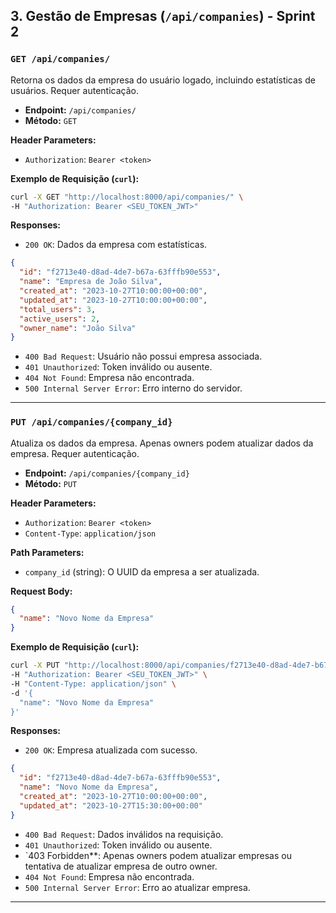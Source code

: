 
## 3. Gestão de Empresas (`/api/companies`) - Sprint 2

### `GET /api/companies/`
Retorna os dados da empresa do usuário logado, incluindo estatísticas de usuários. Requer autenticação.

- **Endpoint:** `/api/companies/`
- **Método:** `GET`

**Header Parameters:**
- `Authorization`: `Bearer <token>`

**Exemplo de Requisição (`curl`):**
```bash
curl -X GET "http://localhost:8000/api/companies/" \
-H "Authorization: Bearer <SEU_TOKEN_JWT>"
```

**Responses:**
- `200 OK`: Dados da empresa com estatísticas.
```json
{
  "id": "f2713e40-d8ad-4de7-b67a-63fffb90e553",
  "name": "Empresa de João Silva",
  "created_at": "2023-10-27T10:00:00+00:00",
  "updated_at": "2023-10-27T10:00:00+00:00",
  "total_users": 3,
  "active_users": 2,
  "owner_name": "João Silva"
}
```
- `400 Bad Request`: Usuário não possui empresa associada.
- `401 Unauthorized`: Token inválido ou ausente.
- `404 Not Found`: Empresa não encontrada.
- `500 Internal Server Error`: Erro interno do servidor.

---

### `PUT /api/companies/{company_id}`
Atualiza os dados da empresa. Apenas owners podem atualizar dados da empresa. Requer autenticação.

- **Endpoint:** `/api/companies/{company_id}`
- **Método:** `PUT`

**Header Parameters:**
- `Authorization`: `Bearer <token>`
- `Content-Type`: `application/json`

**Path Parameters:**
- `company_id` (string): O UUID da empresa a ser atualizada.

**Request Body:**
```json
{
  "name": "Novo Nome da Empresa"
}
```

**Exemplo de Requisição (`curl`):**
```bash
curl -X PUT "http://localhost:8000/api/companies/f2713e40-d8ad-4de7-b67a-63fffb90e553" \
-H "Authorization: Bearer <SEU_TOKEN_JWT>" \
-H "Content-Type: application/json" \
-d '{
  "name": "Novo Nome da Empresa"
}'
```

**Responses:**
- `200 OK`: Empresa atualizada com sucesso.
```json
{
  "id": "f2713e40-d8ad-4de7-b67a-63fffb90e553",
  "name": "Novo Nome da Empresa",
  "created_at": "2023-10-27T10:00:00+00:00",
  "updated_at": "2023-10-27T15:30:00+00:00"
}
```
- `400 Bad Request`: Dados inválidos na requisição.
- `401 Unauthorized`: Token inválido ou ausente.
- `403 Forbidden**: Apenas owners podem atualizar empresas ou tentativa de atualizar empresa de outro owner.
- `404 Not Found`: Empresa não encontrada.
- `500 Internal Server Error`: Erro ao atualizar empresa.

---
